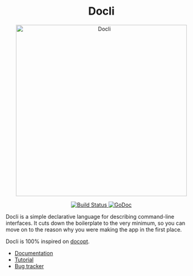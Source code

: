 <div align="center">
  <h1>Docli</h1>
  <img alt="Docli" src="https://i.imgur.com/Z1GkZxR.png" width="450">
  <p>
    <a href="https://travis-ci.org/celicoo/docli">
      <img alt="Build Status" src="https://travis-ci.org/celicoo/docli.svg?branch=master">
    </a>
    <a href="https://godoc.org/github.com/celicoo/docli">
      <img alt="GoDoc" src="https://godoc.org/github.com/celicoo/docli?status.svg">
    </a>
  </p>
</div>

Docli is a simple declarative language for describing command-line interfaces. It cuts down the boilerplate to the very minimum, so you can move on to the reason why you were making the app in the first place.

Docli is 100% inspired on [docopt](https://github.com/docopt/docopt.go).

- [Documentation](https://docli.dev)
- [Tutorial](https://docli.dev/docs/tutorial)
- [Bug tracker](https://github.com/celicoo/docli/issues)
